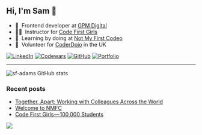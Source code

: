 ## Hi, I'm Sam 👋

<!-- ABOUT ME -->

- 🚜 &nbsp;Frontend developer at [GPM Digital](https://gpm.digital/)
- 👩‍💻 &nbsp;Instructor for [Code First Girls](https://codefirstgirls.com/)
- 🚧 &nbsp;Learning by doing at [Not My First Codeo](https://notmyfirstcodeo.com)
- 🚸 &nbsp;Volunteer for [CoderDojo](https://coderdojo.com/en) in the UK

<!-- SOCIAL -->

[![LinkedIn][linkedin-shield]][linkedin-url]
[![Codewars][codewars-shield]][codewars-url]
[![GitHub][github-shield]][github-url]
[![Portfolio][portfolio-shield]][portfolio-url]

<!-- [![Twitter][twitter-shield]][twitter-url]
[![Medium][medium-shield]][medium-url]
[![Dev][dev-shield]][dev-url]
[![YouTube][youtube-shield]][youtube-url] -->

---
<!-- STATS -->

![sf-adams GitHub stats](https://github-readme-stats.vercel.app/api?username=sf-adams&show_icons=true&bg_color=FFD300&title_color=27252A&text_color=27252A&icon_color=27252A&hide_border=true)

<!-- BLOG POSTS -->

### Recent posts

<!-- BLOG-POST-LIST:START -->
- [Together, Apart: Working with Colleagues Across the World](https://medium.com/@sf-adams/together-apart-working-with-colleagues-across-the-world-7208fe35ac13?source=rss-6e1750a58761------2)
- [Welcome to NMFC](https://notmyfirstcodeo.com/posts/welcome-to-nmfc/)
- [Code First Girls — 100,000 Students](https://medium.com/@sf-adams/code-first-girls-100-000-students-346badf4d756?source=rss-6e1750a58761------2)
<!-- BLOG-POST-LIST:END -->






  <!-- <a href="https://github.com/MartinHeinz/python-project-blueprint">
  <img align="center" src="https://github-readme-stats.vercel.app/api/pin/?username=sf-adams&repo=javascript-challenges&title_color=27252A&text_color=27252A&icon_color=27252A&bg_color=FFD300&hide_border=true" />
  </a> -->

<!-- footer -->
<div style="align-items:center;">
  <img src="https://capsule-render.vercel.app/api?type=waving&color=FFD300&height=60&section=footer&width=100"/>
</div>

<!-- MARKDOWN LINKS -->

[linkedin-shield]: https://img.shields.io/badge/LinkedIn-FFD300?style=for-the-badge&logo=linkedin&logoColor=242424
[linkedin-url]: https://linkedin.com/in/sf-adams
[codewars-shield]: https://img.shields.io/badge/Codewars-FFD300?style=for-the-badge&logo=Codewars&logoColor=242424
[codewars-url]: https://www.codewars.com/users/sf-adams
[github-shield]: https://img.shields.io/badge/Github-FFD300?style=for-the-badge&logo=Github&logoColor=242424
[github-url]: https://github.com/sf-adams
[portfolio-shield]: https://img.shields.io/badge/Portfolio-FFD300?style=for-the-badge&logo=aboutdotme&logoColor=242424
[portfolio-url]: https://sf-adams.com
